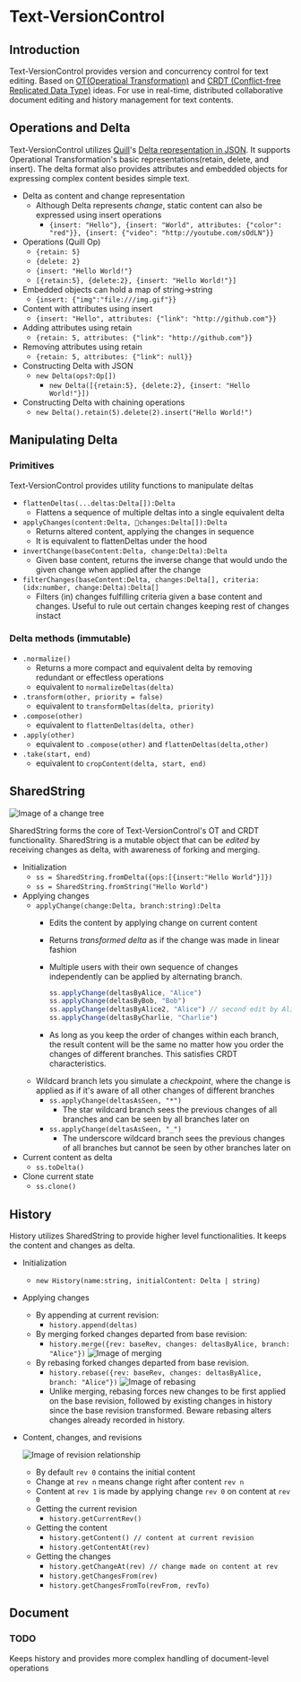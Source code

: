# Text-VersionControl
## Introduction

Text-VersionControl provides version and concurrency control for text editing. Based on [OT(Operatioal Transformation)](https://en.wikipedia.org/wiki/Operational_transformation) and [CRDT (Conflict-free Replicated Data Type)](https://en.wikipedia.org/wiki/Conflict-free_replicated_data_type) ideas. For use in real-time, distributed collaborative document editing and history management for text contents.

## Operations and Delta

Text-VersionControl utilizes [Quill](https://quilljs.com)'s [Delta representation in JSON](https://quilljs.com/docs/delta/). It supports Operational Transformation's basic representations(retain, delete, and insert). The delta format also provides attributes and embedded objects for expressing complex content besides simple text.


* Delta as content and change representation
	* Although Delta represents *change*, static content can also be expressed using insert operations
		* ```{insert: "Hello"}, {insert: "World", attributes: {"color": "red"}}, {insert: {"video": "http://youtube.com/sOdLN"}}```
* Operations (Quill Op)
	* ```{retain: 5}```
	* ```{delete: 2}```
	* ```{insert: "Hello World!"}```
	* ```[{retain:5}, {delete:2}, {insert: "Hello World!"}]```
* Embedded objects can hold a map of string->string
	* ```{insert: {"img":"file:///img.gif"}}```
* Content with attributes using insert
  	* ```{insert: "Hello", attributes: {"link": "http://github.com"}}```
* Adding attributes using retain
    * ```{retain: 5, attributes: {"link": "http://github.com"}}```
* Removing attributes using retain
	* ```{retain: 5, attributes: {"link": null}}```
* Constructing Delta with JSON
	* ```new Delta(ops?:Op[])```
		* ```new Delta([{retain:5}, {delete:2}, {insert: "Hello World!"}])```
* Constructing Delta with chaining operations
	* ```new Delta().retain(5).delete(2).insert("Hello World!")```

## Manipulating Delta

### Primitives
Text-VersionControl provides utility functions to manipulate deltas

* ```flattenDeltas(...deltas:Delta[]):Delta```
	* Flattens a sequence of multiple deltas into a single equivalent delta
* ```applyChanges(content:Delta, changes:Delta[]):Delta```
	* Returns altered content, applying the changes in sequence
	* It is equivalent to flattenDeltas under the hood
* ```invertChange(baseContent:Delta, change:Delta):Delta```
	* Given base content, returns the inverse change that would undo the given change when applied after the change
* ```filterChanges(baseContent:Delta, changes:Delta[], criteria:(idx:number, change:Delta):Delta[]```
	* Filters (in) changes fulfilling criteria given a base content and changes. Useful to rule out certain changes keeping rest of changes instact

### Delta methods (immutable)
* ```.normalize()```
	* Returns a more compact and equivalent delta by removing redundant or effectless operations
	* equivalent to ```normalizeDeltas(delta)```
* ```.transform(other, priority = false)```
	* equivalent to ```transformDeltas(delta, priority)```
* ```.compose(other)```
	* equivalent to ```flattenDeltas(delta, other)```
* ```.apply(other)```
	* equivalent to ```.compose(other)``` and ```flattenDeltas(delta,other)``` 
* ```.take(start, end)```
	* equivalent to  ```cropContent(delta, start, end)```

## SharedString

![Image of a change tree](./doc/introduction.svg)

SharedString forms the core of Text-VersionControl's OT and CRDT functionality. SharedString is a mutable object that can be *edited* by receiving changes as delta, with awareness of forking and merging.

* Initialization
	* `ss = SharedString.fromDelta({ops:[{insert:"Hello World"}]})`
	* `ss = SharedString.fromString("Hello World")`
* Applying changes
	* `applyChange(change:Delta, branch:string):Delta`
		* Edits the content by applying change on current content
		* Returns *transformed delta* as if the change was made in linear fashion
		* Multiple users with their own sequence of changes independently can be applied by alternating branch. 

  			```js
  			ss.applyChange(deltasByAlice, "Alice")
  			ss.applyChange(deltasByBob, "Bob")
  			ss.applyChange(deltasByAlice2, "Alice") // second edit by Alice
  			ss.applyChange(deltasByCharlie, "Charlie")
  			```
  		* As long as you keep the order of changes within each branch, the result content will be the same no matter how you order the changes of different branches. This satisfies CRDT characteristics.
  * Wildcard branch lets you simulate a *checkpoint*, where the change is applied as if it's aware of all other changes of different branches
	  * `ss.applyChange(deltasAsSeen, "*")`
		  * The star wildcard branch sees the previous changes of all branches and can be seen by all branches later on
 	  * `ss.applyChange(deltasAsSeen, "_")`
	 	  * The underscore wildcard branch sees the previous changes of all branches but cannot be seen by other branches later on
* Current content as delta
	* `ss.toDelta()`
* Clone current state
	* `ss.clone()`


## History
History utilizes SharedString to provide higher level functionalities. It keeps the content and changes as delta. 

* Initialization
	* `new History(name:string, initialContent: Delta | string)`
* Applying changes
	* By appending at current revision:
		* `history.append(deltas)`
	* By merging forked changes departed from base revision:
		* `history.merge({rev: baseRev, changes: deltasByAlice, branch: "Alice"})`
		![Image of merging](./doc/merge.svg)
	* By rebasing forked changes departed from base revision. 
		* `history.rebase({rev: baseRev, changes: deltasByAlice, branch: "Alice"})`
		![Image of rebasing](./doc/rebase.svg)
		* Unlike merging, rebasing forces new changes to be first applied on the base revision, followed by existing changes in history since the base revision transformed. Beware rebasing alters changes already recorded in history.
* Content, changes, and revisions
	
	![Image of revision relationship](./doc/change.svg)
	* By default `rev 0` contains the initial content
	* Change at `rev n` means change right after content `rev n`
	* Content at `rev 1` is made by applying change `rev 0` on content at `rev 0`
	* Getting the current revision
		* `history.getCurrentRev()`
	* Getting the content	
		* `history.getContent() // content at current revision`
		* `history.getContentAt(rev)`
	* Getting the changes
		* `history.getChangeAt(rev) // change made on content at rev`
		* `history.getChangesFrom(rev)` 
		* `history.getChangesFromTo(revFrom, revTo)`

## Document
### TODO
Keeps history and provides more complex handling of document-level operations
